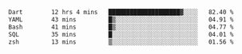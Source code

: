 <!--START_SECTION:waka-->

```txt
Dart        12 hrs 4 mins   ████████████████████▓░░░░   82.40 %
YAML        43 mins         █▒░░░░░░░░░░░░░░░░░░░░░░░   04.91 %
Bash        41 mins         █▒░░░░░░░░░░░░░░░░░░░░░░░   04.77 %
SQL         35 mins         █░░░░░░░░░░░░░░░░░░░░░░░░   04.01 %
zsh         13 mins         ▒░░░░░░░░░░░░░░░░░░░░░░░░   01.56 %
```

<!--END_SECTION:waka-->
